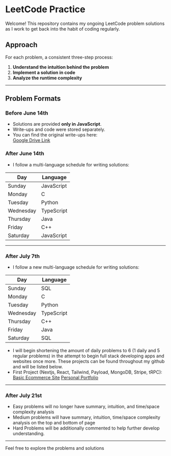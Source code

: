 # LeetCode Practice

Welcome! This repository contains my ongoing LeetCode problem solutions as I work to get back into the habit of coding regularly.

## Approach

For each problem, a consistent three-step process:

1. **Understand the intuition behind the problem**
2. **Implement a solution in code**
3. **Analyze the runtime complexity**

---

## Problem Formats

### Before June 14th

- Solutions are provided **only in JavaScript**.
- Write-ups and code were stored separately.
- You can find the original write-ups here:  
  [Google Drive Link](https://drive.google.com/drive/folders/11gW6rl7ztRX4m__z6qBaiRCsOHiHWl89?usp=share_link)

### After June 14th

- I follow a multi-language schedule for writing solutions:

| Day       | Language   |
| --------- | ---------- |
| Sunday    | JavaScript |
| Monday    | C          |
| Tuesday   | Python     |
| Wednesday | TypeScript |
| Thursday  | Java       |
| Friday    | C++        |
| Saturday  | JavaScript |

---

### After July 7th

- I follow a new multi-language schedule for writing solutions:

| Day       | Language   |
| --------- | ---------- |
| Sunday    | SQL        |
| Monday    | C          |
| Tuesday   | Python     |
| Wednesday | TypeScript |
| Thursday  | C++        |
| Friday    | Java       |
| Saturday  | SQL        |

- I will begin shortening the amount of daily problems to 6 (1 daily and 5 regular problems) in the attempt to begin full stack developing apps and websites once more. These projects can be found throughout my github and will be listed below.
- First Project (Nextjs, React, Tailwind, Payload, MongoDB, Stripe, tRPC):  
  [Basic Ecommerce Site](http://github.com/Slam210/ecommerce)
  [Personal Portfolio](http://github.com/Slam210/slam-portfolio)

---

### After July 21st

- Easy problems will no longer have summary, intuition, and time/space complexity analysis
- Medium problems will have summary, intuition, time/space complexity analysis on the top and bottom of page
- Hard Problems will be additionally commented to help further develop understanding.

---

Feel free to explore the problems and solutions

